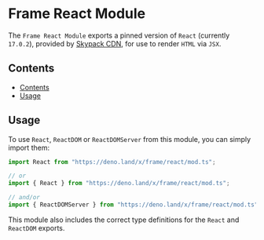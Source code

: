 # Frame React Module <!-- omit in toc -->

The `Frame React Module` exports a pinned version of `React` (currently
`17.0.2`), provided by [Skypack CDN](https://skypack.dev), for use to render
`HTML` via `JSX`.

## Contents

- [Contents](#contents)
- [Usage](#usage)

## Usage

To use `React`, `ReactDOM` or `ReactDOMServer` from this module, you can simply
import them:

```javascript
import React from "https://deno.land/x/frame/react/mod.ts";

// or
import { React } from "https://deno.land/x/frame/react/mod.ts";

// and/or
import { ReactDOMServer } from "https://deno.land/x/frame/react/mod.ts";
```

This module also includes the correct type definitions for the `React` and
`ReactDOM` exports.
